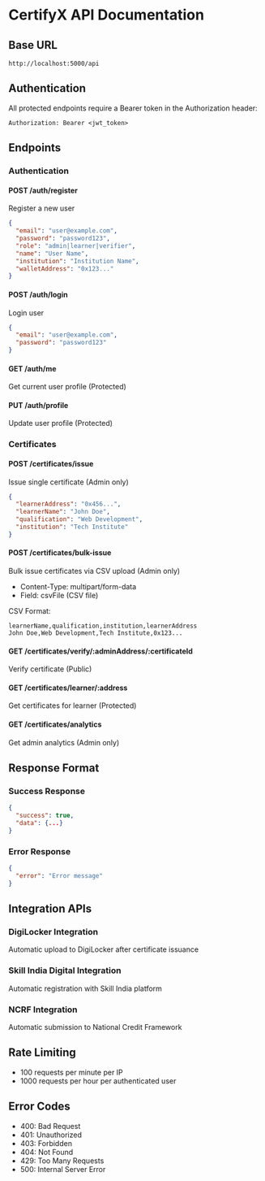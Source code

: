 # CertifyX API Documentation

## Base URL
```
http://localhost:5000/api
```

## Authentication
All protected endpoints require a Bearer token in the Authorization header:
```
Authorization: Bearer <jwt_token>
```

## Endpoints

### Authentication

#### POST /auth/register
Register a new user
```json
{
  "email": "user@example.com",
  "password": "password123",
  "role": "admin|learner|verifier",
  "name": "User Name",
  "institution": "Institution Name",
  "walletAddress": "0x123..."
}
```

#### POST /auth/login
Login user
```json
{
  "email": "user@example.com",
  "password": "password123"
}
```

#### GET /auth/me
Get current user profile (Protected)

#### PUT /auth/profile
Update user profile (Protected)

### Certificates

#### POST /certificates/issue
Issue single certificate (Admin only)
```json
{
  "learnerAddress": "0x456...",
  "learnerName": "John Doe",
  "qualification": "Web Development",
  "institution": "Tech Institute"
}
```

#### POST /certificates/bulk-issue
Bulk issue certificates via CSV upload (Admin only)
- Content-Type: multipart/form-data
- Field: csvFile (CSV file)

CSV Format:
```csv
learnerName,qualification,institution,learnerAddress
John Doe,Web Development,Tech Institute,0x123...
```

#### GET /certificates/verify/:adminAddress/:certificateId
Verify certificate (Public)

#### GET /certificates/learner/:address
Get certificates for learner (Protected)

#### GET /certificates/analytics
Get admin analytics (Admin only)

## Response Format

### Success Response
```json
{
  "success": true,
  "data": {...}
}
```

### Error Response
```json
{
  "error": "Error message"
}
```

## Integration APIs

### DigiLocker Integration
Automatic upload to DigiLocker after certificate issuance

### Skill India Digital Integration
Automatic registration with Skill India platform

### NCRF Integration
Automatic submission to National Credit Framework

## Rate Limiting
- 100 requests per minute per IP
- 1000 requests per hour per authenticated user

## Error Codes
- 400: Bad Request
- 401: Unauthorized
- 403: Forbidden
- 404: Not Found
- 429: Too Many Requests
- 500: Internal Server Error